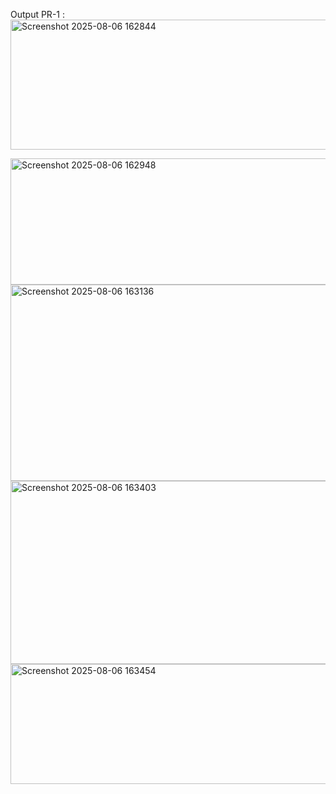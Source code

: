 Output PR-1 : <img width="1302" height="208" alt="Screenshot 2025-08-06 162844" src="https://github.com/user-attachments/assets/e62932f7-0f78-4c0e-bd2e-d54a35e5dd6a" />

<img width="1303" height="202" alt="Screenshot 2025-08-06 162948" src="https://github.com/user-attachments/assets/7a26f2b1-630e-44d5-aa00-5539693a5ebe" />

<img width="1304" height="314" alt="Screenshot 2025-08-06 163136" src="https://github.com/user-attachments/assets/6e0404a7-406a-49c8-bc82-2e95a75756f6" />

<img width="1302" height="293" alt="Screenshot 2025-08-06 163403" src="https://github.com/user-attachments/assets/f5fe4177-7a94-4523-a049-0c84928297cd" />

<img width="1309" height="192" alt="Screenshot 2025-08-06 163454" src="https://github.com/user-attachments/assets/486cb1a9-aa41-46a4-be90-50fa6c20b87d" />
